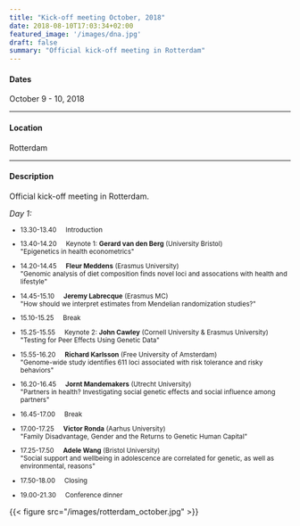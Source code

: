 ```yaml
---
title: "Kick-off meeting October, 2018"
date: 2018-08-10T17:03:34+02:00
featured_image: '/images/dna.jpg'
draft: false
summary: "Official kick-off meeting in Rotterdam"
---
```


#### Dates
October 9 - 10, 2018
_____

#### Location
Rotterdam
_____

#### Description
Official kick-off meeting in Rotterdam. 

_Day 1:_
<small>

* 13.30-13.40 &nbsp; &nbsp; Introduction  

* 13.40-14.20 &nbsp; &nbsp; Keynote 1: **Gerard van den Berg** (University Bristol)  
"Epigenetics in health econometrics"

* 14.20-14.45 &nbsp; &nbsp;  **Fleur Meddens** (Erasmus University)  
"Genomic analysis of diet composition finds novel loci and assocations with health and lifestyle"

* 14.45-15.10 &nbsp; &nbsp;  **Jeremy Labrecque** (Erasmus MC)  
"How should we interpret estimates from Mendelian randomization studies?"
* 15.10-15.25 &nbsp; &nbsp; Break  

* 15.25-15.55 &nbsp; &nbsp; Keynote 2: **John Cawley** (Cornell University & Erasmus University)  
"Testing for Peer Effects Using Genetic Data"

* 15.55-16.20 &nbsp; &nbsp; **Richard Karlsson** (Free University of Amsterdam)  
"Genome-wide study identifies 611 loci associated with risk tolerance and risky behaviors"

* 16.20-16.45 &nbsp; &nbsp; **Jornt Mandemakers** (Utrecht University)  
"Partners in health? Investigating social genetic effects and social influence among partners"

* 16.45-17.00 &nbsp; &nbsp; Break  

* 17.00-17.25 &nbsp; &nbsp; **Victor Ronda** (Aarhus University)  
"Family Disadvantage, Gender and the Returns to Genetic Human Capital"  

* 17.25-17.50 &nbsp; &nbsp; **Adele Wang** (Bristol University)  
"Social support and wellbeing in adolescence are correlated for genetic, as well as environmental, reasons"  

* 17.50-18.00 &nbsp; &nbsp; Closing  

* 19.00-21.30 &nbsp; &nbsp; Conference dinner

</small>

{{< figure src="/images/rotterdam_october.jpg" >}}

